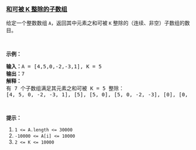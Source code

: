 ### [和可被 K 整除的子数组](https://leetcode-cn.com/problems/subarray-sums-divisible-by-k)

<p>给定一个整数数组 <code>A</code>，返回其中元素之和可被 <code>K</code>&nbsp;整除的（连续、非空）子数组的数目。</p>

<p>&nbsp;</p>

<p><strong>示例：</strong></p>

<pre><strong>输入：</strong>A = [4,5,0,-2,-3,1], K = 5
<strong>输出：</strong>7
<strong>解释：
</strong>有 7 个子数组满足其元素之和可被 K = 5 整除：
[4, 5, 0, -2, -3, 1], [5], [5, 0], [5, 0, -2, -3], [0], [0, -2, -3], [-2, -3]
</pre>

<p>&nbsp;</p>

<p><strong>提示：</strong></p>

<ol>
	<li><code>1 &lt;= A.length &lt;= 30000</code></li>
	<li><code>-10000 &lt;= A[i] &lt;= 10000</code></li>
	<li><code>2 &lt;= K &lt;= 10000</code></li>
</ol>
